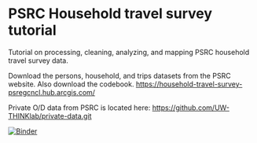 # PSRC Household travel survey tutorial
Tutorial on processing, cleaning, analyzing, and mapping PSRC household travel survey data.

Download the persons, household, and trips datasets from the PSRC website. Also download the codebook. https://household-travel-survey-psregcncl.hub.arcgis.com/

Private O/D data from PSRC is located here: https://github.com/UW-THINKlab/private-data.git

[![Binder](https://mybinder.org/badge_logo.svg)](https://mybinder.org/v2/gh/UW-THINKlab/hts-tutorial/main?labpath=psrc_hts_tutorial.ipynb)
